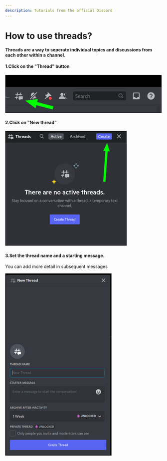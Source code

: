 ```yaml
---
description: Tutorials from the official Discord
---
```


# How to use threads?

**Threads are a way to seperate individual topics and discussions from each other within a channel.**

#### 1.Click on the "Thread" button&#x20;

![](<../../.gitbook/assets/image (16) (1).png>)

#### 2.Click on "New thread"

![](<../../.gitbook/assets/image (14) (1).png>)

#### 3.Set the thread name and a starting message.&#x20;

You can add more detail in subsequent messages

![](<../../.gitbook/assets/image (17) (1).png>)

